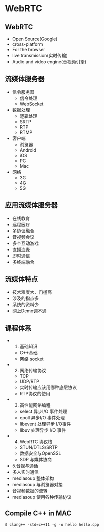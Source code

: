 # WebRTC

## WebRTC

- Open Source(Google)
- cross-platform
- For the browser
- live transmission(实时传输)
- Audio and video engine(音视频引擎)

## 流媒体服务器

- 信令服务器
  - 信令处理
  - WebSocket
- 数据处理
  - 逻辑处理
  - SRTP
  - RTP
  - RTMP
- 客户端
  - 浏览器
  - Android
  - iOS
  - PC
  - Mac
- 网络
  - 3G
  - 4G
  - 5G

## 应用流媒体服务器

- 在线教育
- 远程医疗
- 多协议融合
- 音视频会议
- 多个互动游戏
- 直播连麦
- 即时通信
- 多终端融合

## 流媒体特点

- 技术难度大、门槛高
- 涉及的指点多
- 系统的资料少
- 网上Demo调不通

## 课程体系

- 1. 基础知识
    - C++基础
    - 网络 socket
- 2. 网络传输协议
  - TCP
  - UDP/RTP
  - 实时传输应该用哪种底层协议
  - RTP协议的使用 
- 3. 高性能网络编程
  - select 异步I/O 事件处理
  - epoll 异步I/O 事件处理
  - libevent 处理异步 I/O事件
  - libuv 处理异步 I/O 事件
- 4. WebRTC 协议栈
  - STUN/DTLS/SRTP
  - 数据安全与OpenSSL
  - SDP 与媒体协商
 - 5.音视与通话
  - 多人实时通信
  - mediasoup 整体架构
  - mediasoup 与浏览器对接
  - 音视频数据的流转
  - mediasoup 使用各种传输协议 

## Compile C++ in MAC

`$ clang++ -std=c++11 -g -o hello hello.cpp`